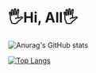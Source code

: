 # 🖐Hi, All🖐


![Anurag's GitHub stats](https://github-readme-stats.vercel.app/api?username=kaaaaaaaaaaai&count_private=true&show_icons=true)

[![Top Langs](https://github-readme-stats.vercel.app/api/top-langs/?username=kaaaaaaaaaaai)](https://github.com/anuraghazra/github-readme-stats)
